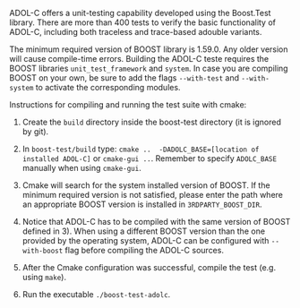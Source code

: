 ADOL-C offers a unit-testing capability developed using the Boost.Test library.
There are more than 400 tests to verify the basic functionality of ADOL-C, including both traceless and trace-based adouble variants.

The minimum required version of BOOST library is 1.59.0. Any older version will cause compile-time errors.
Building the ADOL-C teste requires the BOOST libraries `unit_test_framework` and `system`.
In case you are compiling BOOST on your own, be sure to add the flags `--with-test` and `--with-system`
to activate the corresponding modules.

Instructions for compiling and running the test suite with cmake:

1) Create the `build` directory inside the boost-test directory (it is ignored by git).

2) In `boost-test/build` type: `cmake ..  -DADOLC_BASE=[location of installed ADOL-C]` or `cmake-gui ..`.
   Remember to specify `ADOLC_BASE` manually when using `cmake-gui`.

3) Cmake will search for the system installed version of BOOST. If the minimum required version is not satisfied, please enter the path where an appropriate BOOST version is installed in `3RDPARTY_BOOST_DIR`.

4) Notice that ADOL-C has to be compiled with the same version of BOOST defined in 3). When using a different BOOST version than the one provided by the operating system, ADOL-C can be configured with `--with-boost` flag before compiling the ADOL-C sources.

5) After the Cmake configuration was successful, compile the test (e.g. using `make`).

6) Run the executable `./boost-test-adolc`.
